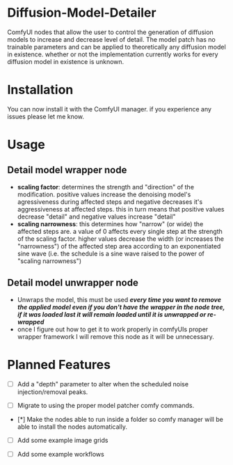 # Diffusion-Model-Detailer
ComfyUI nodes that allow the user to control the generation of diffusion models to increase and decrease level of detail. The model patch has no trainable parameters and can be applied to theoretically any diffusion model in existence. whether or not the implementation currently works for every diffusion model in existence is unknown.

# Installation
You can now install it with the ComfyUI manager. if you experience any issues please let me know.

# Usage
## Detail model wrapper node
 - **scaling factor**: determines the strength and "direction" of the modification. positive values increase the denoising model's agressiveness during affected steps and negative decreases it's aggressiveness at affected steps. this in turn means that positive values decrease "detail" and negative values increase "detail"
 - **scaling narrowness**: this determines how "narrow" (or wide) the affected steps are. a value of 0 affects every single step at the strength of the scaling factor. higher values decrease the width (or increases the "narrowness") of the affected step area according to an exponentiated sine wave (i.e. the schedule is a sine wave raised to the power of "scaling narrowness")
## Detail model unwrapper node
 - Unwraps the model, this must be used **_every time you want to remove the applied model even if you don't have the wrapper in the node tree, if it was loaded last it will remain loaded until it is unwrapped or re-wrapped_**
 - once I figure out how to get it to work properly in comfyUIs proper wrapper framework I will remove this node as it will be unnecessary.

# Planned Features
- [ ] Add a "depth" parameter to alter when the scheduled noise injection/removal peaks.

- [ ] Migrate to using the proper model patcher comfy commands.

- [*] Make the nodes able to run inside a folder so comfy manager will be able to install the nodes automatically.

- [ ] Add some example image grids

- [ ] Add some example workflows

